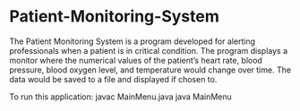 # Patient-Monitoring-System
The Patient Monitoring System is a program developed for alerting professionals when a patient is in critical condition. The program displays a monitor where the numerical values of the patient’s heart rate, blood pressure, blood oxygen level, and temperature would change over time. The data would be saved to a file and displayed if chosen to.

To run this application:
javac MainMenu.java
java MainMenu
